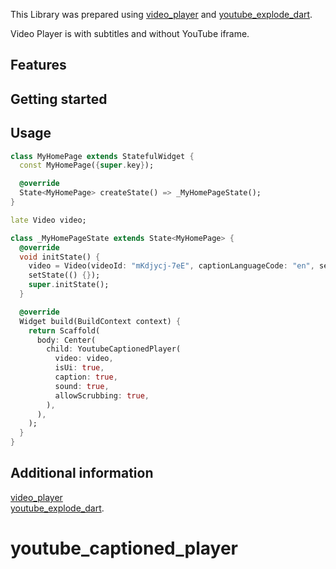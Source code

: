 <!--
This README describes the package. If you publish this package to pub.dev,
this README's contents appear on the landing page for your package.

For information about how to write a good package README, see the guide for
[writing package pages](https://dart.dev/guides/libraries/writing-package-pages).

For general information about developing packages, see the Dart guide for
[creating packages](https://dart.dev/guides/libraries/create-library-packages)
and the Flutter guide for
[developing packages and plugins](https://flutter.dev/developing-packages).
-->

<p>
  This Library was prepared using
  <a href="https://pub.dev/packages/video_player" target="_blank"
    >video_player</a>
  and <a href="https://pub.dev/packages/youtube_explode_dart" target="_blank"
    >youtube_explode_dart</a>.
</p>

Video Player is with subtitles and without YouTube iframe.

## Features

<!--TODO: List what your package can do. Maybe include images, gifs, or videos.-->

## Getting started

<!--TODO: List prerequisites and provide or point to information on how to
start using the package.-->

## Usage

```dart
class MyHomePage extends StatefulWidget {
  const MyHomePage({super.key});

  @override
  State<MyHomePage> createState() => _MyHomePageState();
}

late Video video;

class _MyHomePageState extends State<MyHomePage> {
  @override
  void initState() {
    video = Video(videoId: "mKdjycj-7eE", captionLanguageCode: "en", setLoop: false);
    setState(() {});
    super.initState();
  }

  @override
  Widget build(BuildContext context) {
    return Scaffold(
      body: Center(
        child: YoutubeCaptionedPlayer(
          video: video,
          isUi: true,
          caption: true,
          sound: true,
          allowScrubbing: true,
        ),
      ),
    );
  }
}
```

## Additional information

<a href="https://pub.dev/packages/video_player" target="_blank"
    >video_player</a></br>
<a href="https://pub.dev/packages/youtube_explode_dart" target="_blank"
    >youtube_explode_dart</a>.

# youtube_captioned_player
